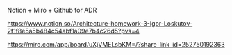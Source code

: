 Notion + Miro + Github for ADR

https://www.notion.so/Architecture-homework-3-Igor-Loskutov-2f1f8e5a5b484c54abf1a09e7b4c26d5?pvs=4

https://miro.com/app/board/uXjVMELsbKM=/?share_link_id=252750192363